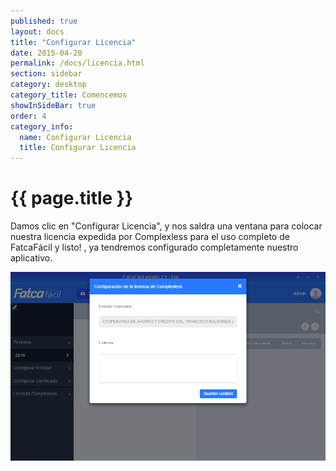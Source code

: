 ```yaml
--- 
published: true 
layout: docs 
title: "Configurar Licencia" 
date: 2015-04-20 
permalink: /docs/licencia.html 
section: sidebar
category: desktop 
category_title: Comencemos
showInSideBar: true
order: 4
category_info:
  name: Configurar Licencia
  title: Configurar Licencia
---
```


<h1 class="down">{{ page.title }}</h1>

Damos clic en "Configurar Licencia", y nos saldra una ventana para colocar nuestra licencia expedida por Complexless para el uso completo de FatcaFácil y listo! , ya tendremos configurado completamente nuestro aplicativo.

<div class="cleaning img-top code">
  <img src="/assets/images/11.png">
</div>